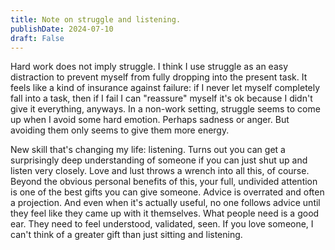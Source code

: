 ```yaml
---
title: Note on struggle and listening.
publishDate: 2024-07-10
draft: False
---
```


Hard work does not imply struggle. 
I think I use struggle as an easy distraction to prevent myself from fully dropping into the present task.
It feels like a kind of insurance against failure: if I never let myself completely fall into a task, then if I fail I can "reassure" myself it's ok because I didn't give it everything, anyways.
In a non-work setting, struggle seems to come up when I avoid some hard emotion. 
Perhaps sadness or anger. 
But avoiding them only seems to give them more energy. 

New skill that's changing my life: listening. 
Turns out you can get a surprisingly deep understanding of someone if you can just shut up and listen very closely.
Love and lust throws a wrench into all this, of course. 
Beyond the obvious personal benefits of this, your full, undivided attention is one of the best gifts you can give someone. 
Advice is overrated and often a projection. 
And even when it's actually useful, no one follows advice until they feel like they came up with it themselves. 
What people need is a good ear. 
They need to feel understood, validated, seen.
If you love someone, I can't think of a greater gift than just sitting and listening. 
